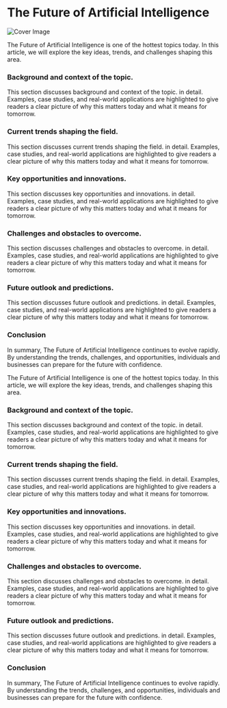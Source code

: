 # The Future of Artificial Intelligence

![Cover Image](https://source.unsplash.com/featured/?artificial-intelligence)

The Future of Artificial Intelligence is one of the hottest topics today. In this article, we will explore the key ideas, trends, and challenges shaping this area.

### Background and context of the topic.

This section discusses background and context of the topic. in detail. Examples, case studies, and real-world applications are highlighted to give readers a clear picture of why this matters today and what it means for tomorrow.

### Current trends shaping the field.

This section discusses current trends shaping the field. in detail. Examples, case studies, and real-world applications are highlighted to give readers a clear picture of why this matters today and what it means for tomorrow.

### Key opportunities and innovations.

This section discusses key opportunities and innovations. in detail. Examples, case studies, and real-world applications are highlighted to give readers a clear picture of why this matters today and what it means for tomorrow.

### Challenges and obstacles to overcome.

This section discusses challenges and obstacles to overcome. in detail. Examples, case studies, and real-world applications are highlighted to give readers a clear picture of why this matters today and what it means for tomorrow.

### Future outlook and predictions.

This section discusses future outlook and predictions. in detail. Examples, case studies, and real-world applications are highlighted to give readers a clear picture of why this matters today and what it means for tomorrow.

### Conclusion

In summary, The Future of Artificial Intelligence continues to evolve rapidly. By understanding the trends, challenges, and opportunities, individuals and businesses can prepare for the future with confidence.

The Future of Artificial Intelligence is one of the hottest topics today. In this article, we will explore the key ideas, trends, and challenges shaping this area.

### Background and context of the topic.

This section discusses background and context of the topic. in detail. Examples, case studies, and real-world applications are highlighted to give readers a clear picture of why this matters today and what it means for tomorrow.

### Current trends shaping the field.

This section discusses current trends shaping the field. in detail. Examples, case studies, and real-world applications are highlighted to give readers a clear picture of why this matters today and what it means for tomorrow.

### Key opportunities and innovations.

This section discusses key opportunities and innovations. in detail. Examples, case studies, and real-world applications are highlighted to give readers a clear picture of why this matters today and what it means for tomorrow.

### Challenges and obstacles to overcome.

This section discusses challenges and obstacles to overcome. in detail. Examples, case studies, and real-world applications are highlighted to give readers a clear picture of why this matters today and what it means for tomorrow.

### Future outlook and predictions.

This section discusses future outlook and predictions. in detail. Examples, case studies, and real-world applications are highlighted to give readers a clear picture of why this matters today and what it means for tomorrow.

### Conclusion

In summary, The Future of Artificial Intelligence continues to evolve rapidly. By understanding the trends, challenges, and opportunities, individuals and businesses can prepare for the future with confidence.